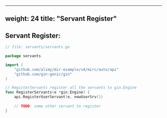 
---
weight: 24
title: "Servant Register"
---

## Servant Register:  
```go
// file: servants/servants.go

package servants

import (
	"github.com/alimy/mir-example/v4/mirc/auto/api"
	"github.com/gin-gonic/gin"
)

// RegisterServants register all the servants to gin.Engine
func RegisterServants(e *gin.Engine) {
	api.RegisterUserServant(e, newUserSrv())
	
	// TODO: some other servant to register
}
```
 